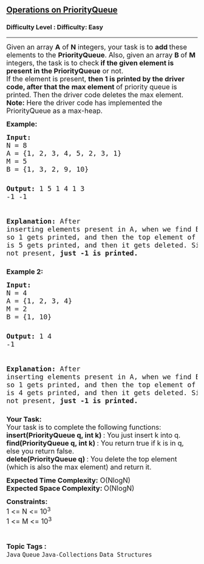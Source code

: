 <h2><a href="https://www.geeksforgeeks.org/problems/operations-on-priorityqueue/0">Operations on PriorityQueue</a></h2><h3>Difficulty Level : Difficulty: Easy</h3><hr><div class="problems_problem_content__Xm_eO"><p><span style="font-size: 18px;">Given an array <strong>A</strong> of <strong>N</strong> integers, your task is to <strong>add </strong>these elements to the <strong>PriorityQueue</strong>. Also, given an array <strong>B </strong>of <strong>M</strong> integers, the task is to check<strong> if the given element is present in the PriorityQueue</strong> or not.<br>If the element is present, <strong>then 1 is printed by the driver code, after that the</strong> <strong>max element </strong>of priority queue is printed. Then the driver code deletes the max element.<br><strong>Note:</strong> Here the driver code has implemented the PriorityQueue as a max-heap.</span></p>
<p><strong><span style="font-size: 18px;">Example:</span></strong></p>
<pre><span style="font-size: 18px;"><strong>Input:</strong>
N = 8
A = {1, 2, 3, 4, 5, 2, 3, 1}
M = 5
B = {1, 3, 2, 9, 10}</span>

<span style="font-size: 18px;"><strong>Output:</strong>
1
5
1
4
1
3
-1
-1</span>

<span style="font-size: 18px;"><strong>Explanation:
</strong>After inserting elements present in A, when we find B[0]=1, 
which is present, so 1 gets printed, and then the 
top element of the PriorityQueue which is 5 gets 
printed, and then it gets deleted. Similarly, when 
element is not present,<strong> just -1 is printed.<br></strong></span></pre>
<p><span style="font-size: 18px;"><strong>Example 2:</strong></span></p>
<pre><span style="font-size: 18px;"><strong>Input:</strong>
N = 4
A = {1, 2, 3, 4}
M = 2
B = {1, 10}</span>

<span style="font-size: 18px;"><strong>Output:</strong>
1
4
-1</span>

<span style="font-size: 18px;"><strong>Explanation:
</strong>After inserting elements present in A, when we find B[0]=1, 
which is present, so 1 gets printed, and then the 
top element of the PriorityQueue which is 4 gets 
printed, and then it gets deleted. Similarly, when 
element is not present,<strong> just -1 is printed.</strong></span></pre>
<p><span style="font-size: 18px;"><strong>Your Task:</strong><br>Your task is to complete the following functions:<br><strong>insert(PriorityQueue q, int k) </strong>: You just insert k into q.<br><strong>find(PriorityQueue q, int k) </strong>: You return true if k is in q, else you return false.<br><strong>delete(PriorityQueue q) </strong>: You delete the top element (which is also the max element) and return it.</span></p>
<p><span style="font-size: 18px;"><strong>Expected Time Complexity:</strong> O(NlogN)<br><strong>Expected Space Complexity: </strong>O(NlogN)</span></p>
<p><span style="font-size: 18px;"><strong>Constraints:</strong><br>1 &lt;= N &lt;= 10<sup>3</sup><br>1 &lt;= M &lt;= 10<sup>3</sup></span></p></div><br><p><span style=font-size:18px><strong>Topic Tags : </strong><br><code>Java</code>&nbsp;<code>Queue</code>&nbsp;<code>Java-Collections</code>&nbsp;<code>Data Structures</code>&nbsp;